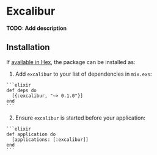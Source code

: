 # Excalibur

**TODO: Add description**

## Installation

If [available in Hex](https://hex.pm/docs/publish), the package can be installed as:

  1. Add `excalibur` to your list of dependencies in `mix.exs`:

    ```elixir
    def deps do
      [{:excalibur, "~> 0.1.0"}]
    end
    ```

  2. Ensure `excalibur` is started before your application:

    ```elixir
    def application do
      [applications: [:excalibur]]
    end
    ```

